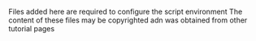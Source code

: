 Files added here are required to configure the script environment
The content of these files may be copyrighted adn was obtained from other tutorial pages
